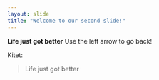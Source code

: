 ```yaml
---
layout: slide
title: "Welcome to our second slide!"
---
```

**Life just got better**
Use the left arrow to go back!

Kitet:
 > Life just got better